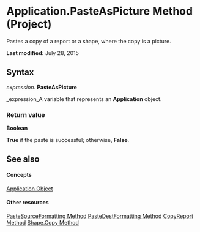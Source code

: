 
# Application.PasteAsPicture Method (Project)
Pastes a copy of a report or a shape, where the copy is a picture.

 **Last modified:** July 28, 2015


## Syntax

 _expression_. **PasteAsPicture**

 _expression_A variable that represents an  **Application** object.


### Return value

 **Boolean**

 **True** if the paste is successful; otherwise, **False**.


## See also


#### Concepts


 [Application Object](8eb91712-7784-a102-38c0-19bb056c27e9.md)
#### Other resources


 [PasteSourceFormatting Method](3544cad7-51d4-fd80-5aaa-396fb26a0d17.md)
 [PasteDestFormatting Method](4a56bb42-d3d7-fcad-d361-63135e23fc3a.md)
 [CopyReport Method](9f1e59d5-a2a5-4c8f-1c01-b1c63046558d.md)
 [Shape.Copy Method](4dd8511b-b4e9-6af7-bb33-f56874236452.md)
